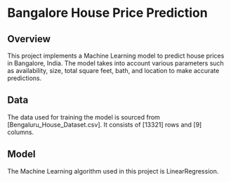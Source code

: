 # Bangalore House Price Prediction

## Overview
This project implements a Machine Learning model to predict house prices in Bangalore, India. The model takes into account various parameters such as availability, size, total square feet, bath, and location to make accurate predictions.

## Data
The data used for training the model is sourced from [Bengaluru_House_Dataset.csv]. It consists of [13321] rows and [9] columns.

## Model
The Machine Learning algorithm used in this project is LinearRegression. 
